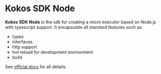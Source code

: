 # Kokos SDK Node

**Kokos SDK Node** is the sdk for creating a micro executor based on Node.js with typescript support. It encapsulate all standard features such as:

- types
- interfaces
- http support
- hot reload for development environment
- build

See [official docs](https://docs.smeup.cloud/en/CLS-SU/MURUNT/OPE/MURUNT_03/sdk-node) for all details.

